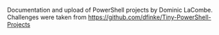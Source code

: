 Documentation and upload of PowerShell projects by Dominic LaCombe.
Challenges were taken from https://github.com/dfinke/Tiny-PowerShell-Projects
